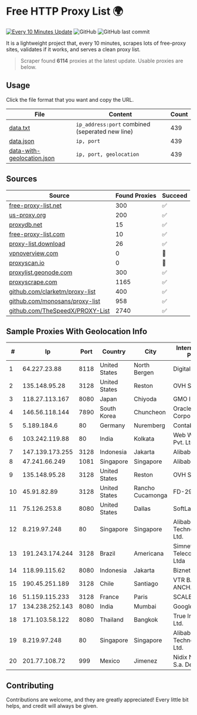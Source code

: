 
# Free HTTP Proxy List 🌍

[![Every 10 Minutes Update](https://github.com/mertguvencli/http-proxy-list/actions/workflows/main.yml/badge.svg?branch=main)](https://github.com/mertguvencli/http-proxy-list/actions/workflows/main.yml)
![GitHub](https://img.shields.io/github/license/mertguvencli/http-proxy-list)
![GitHub last commit](https://img.shields.io/github/last-commit/mertguvencli/http-proxy-list)

It is a lightweight project that, every 10 minutes, scrapes lots of free-proxy sites, validates if it works, and serves a clean proxy list.


> Scraper found **6114** proxies at the latest update. Usable proxies are below.

## Usage

Click the file format that you want and copy the URL.


|File|Content|Count|
|----|-------|-----|
|[data.txt](https://raw.githubusercontent.com/mertguvencli/http-proxy-list/main/proxy-list/data.txt)|`ip_address:port` combined (seperated new line)|439|
|[data.json](https://raw.githubusercontent.com/mertguvencli/http-proxy-list/main/proxy-list/data.json)|`ip, port`|439|
|[data-with-geolocation.json](https://raw.githubusercontent.com/mertguvencli/http-proxy-list/main/proxy-list/data-with-geolocation.json)|`ip, port, geolocation`|439|

## Sources

|Source|Found Proxies|Succeed|
|------|-------------|-------|
|[free-proxy-list.net](https://free-proxy-list.net)|300|✅|
|[us-proxy.org](https://www.us-proxy.org)|200|✅|
|[proxydb.net](http://proxydb.net)|15|✅|
|[free-proxy-list.com](https://free-proxy-list.com/?page=&port=&type%5B%5D=http&type%5B%5D=https&up_time=0&search=Search)|10|✅|
|[proxy-list.download](https://www.proxy-list.download/HTTP)|26|✅|
|[vpnoverview.com](https://vpnoverview.com/privacy/anonymous-browsing/free-proxy-servers)|0|🚫|
|[proxyscan.io](https://www.proxyscan.io)|0|🚫|
|[proxylist.geonode.com](https://proxylist.geonode.com/api/proxy-list?limit=300&page=1&sort_by=lastChecked&sort_type=desc&protocols=http,https)|300|✅|
|[proxyscrape.com](https://api.proxyscrape.com/v2/?request=displayproxies&protocol=http&timeout=10000&country=all&ssl=all&anonymity=all)|1165|✅|
|[github.com/clarketm/proxy-list](https://raw.githubusercontent.com/clarketm/proxy-list/master/proxy-list-raw.txt)|400|✅|
|[github.com/monosans/proxy-list](https://raw.githubusercontent.com/monosans/proxy-list/main/proxies/http.txt)|958|✅|
|[github.com/TheSpeedX/PROXY-List](https://raw.githubusercontent.com/TheSpeedX/PROXY-List/master/http.txt)|2740|✅|


## Sample Proxies With Geolocation Info

|#|Ip|Port|Country|City|Internet Service Provider|
|-|--|----|-------|----|-------------------------|
|1|64.227.23.88|8118|United States|North Bergen|DigitalOcean, LLC|
|2|135.148.95.28|3128|United States|Reston|OVH SAS|
|3|118.27.113.167|8080|Japan|Chiyoda|GMO Internet, Inc.|
|4|146.56.118.144|7890|South Korea|Chuncheon|Oracle Corporation|
|5|5.189.184.6|80|Germany|Nuremberg|Contabo GmbH|
|6|103.242.119.88|80|India|Kolkata|Web Werks India Pvt. Ltd.|
|7|147.139.173.255|3128|Indonesia|Jakarta|Alibaba.com LLC|
|8|47.241.66.249|1081|Singapore|Singapore|Alibaba.com LLC|
|9|135.148.95.28|3128|United States|Reston|OVH SAS|
|10|45.91.82.89|3128|United States|Rancho Cucamonga|FD-298-8796|
|11|75.126.253.8|8080|United States|Dallas|SoftLayer|
|12|8.219.97.248|80|Singapore|Singapore|Alibaba (US) Technology Co., Ltd.|
|13|191.243.174.244|3128|Brazil|Americana|Simnet Telecomunicacoes Ltda|
|14|118.99.115.62|8080|Indonesia|Jakarta|Biznet Gamers|
|15|190.45.251.189|3128|Chile|Santiago|VTR BANDA ANCHA S.A.|
|16|51.159.115.233|3128|France|Paris|SCALEWAY|
|17|134.238.252.143|8080|India|Mumbai|Google LLC|
|18|171.103.58.122|8080|Thailand|Bangkok|True Internet Co., Ltd.|
|19|8.219.97.248|80|Singapore|Singapore|Alibaba (US) Technology Co., Ltd.|
|20|201.77.108.72|999|Mexico|Jimenez|Nidix Networks S.a. De C.V.|



## Contributing

Contributions are welcome, and they are greatly appreciated! Every
little bit helps, and credit will always be given.


